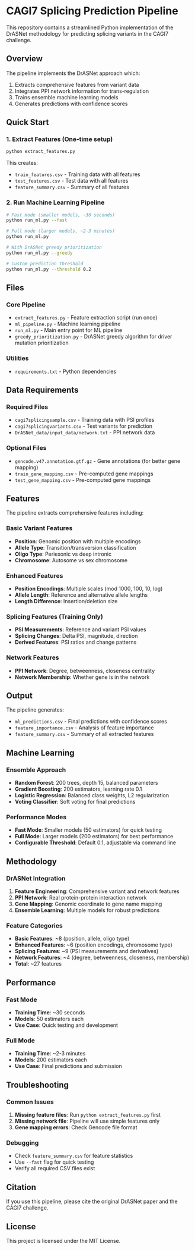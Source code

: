 # CAGI7 Splicing Prediction Pipeline

This repository contains a streamlined Python implementation of the DrASNet methodology for predicting splicing variants in the CAGI7 challenge.

## Overview

The pipeline implements the DrASNet approach which:
1. Extracts comprehensive features from variant data
2. Integrates PPI network information for trans-regulation
3. Trains ensemble machine learning models
4. Generates predictions with confidence scores

## Quick Start

### 1. Extract Features (One-time setup)
```bash
python extract_features.py
```
This creates:
- `train_features.csv` - Training data with all features
- `test_features.csv` - Test data with all features  
- `feature_summary.csv` - Summary of all features

### 2. Run Machine Learning Pipeline
```bash
# Fast mode (smaller models, ~30 seconds)
python run_ml.py --fast

# Full mode (larger models, ~2-3 minutes)
python run_ml.py

# With DrASNet greedy prioritization
python run_ml.py --greedy

# Custom prediction threshold
python run_ml.py --threshold 0.2
```

## Files

### Core Pipeline
- `extract_features.py` - Feature extraction script (run once)
- `ml_pipeline.py` - Machine learning pipeline
- `run_ml.py` - Main entry point for ML pipeline
- `greedy_prioritization.py` - DrASNet greedy algorithm for driver mutation prioritization

### Utilities
- `requirements.txt` - Python dependencies

## Data Requirements

### Required Files
- `cagi7splicingsample.csv` - Training data with PSI profiles
- `cagi7splicingvariants.csv` - Test variants for prediction
- `DrASNet_data/input_data/network.txt` - PPI network data

### Optional Files
- `gencode.v47.annotation.gtf.gz` - Gene annotations (for better gene mapping)
- `train_gene_mapping.csv` - Pre-computed gene mappings
- `test_gene_mapping.csv` - Pre-computed gene mappings

## Features

The pipeline extracts comprehensive features including:

### Basic Variant Features
- **Position**: Genomic position with multiple encodings
- **Allele Type**: Transition/transversion classification
- **Oligo Type**: Periexonic vs deep intronic
- **Chromosome**: Autosome vs sex chromosome

### Enhanced Features
- **Position Encodings**: Multiple scales (mod 1000, 100, 10, log)
- **Allele Length**: Reference and alternative allele lengths
- **Length Difference**: Insertion/deletion size

### Splicing Features (Training Only)
- **PSI Measurements**: Reference and variant PSI values
- **Splicing Changes**: Delta PSI, magnitude, direction
- **Derived Features**: PSI ratios and change patterns

### Network Features
- **PPI Network**: Degree, betweenness, closeness centrality
- **Network Membership**: Whether gene is in the network

## Output

The pipeline generates:
- `ml_predictions.csv` - Final predictions with confidence scores
- `feature_importance.csv` - Analysis of feature importance
- `feature_summary.csv` - Summary of all extracted features

## Machine Learning

### Ensemble Approach
- **Random Forest**: 200 trees, depth 15, balanced parameters
- **Gradient Boosting**: 200 estimators, learning rate 0.1
- **Logistic Regression**: Balanced class weights, L2 regularization
- **Voting Classifier**: Soft voting for final predictions

### Performance Modes
- **Fast Mode**: Smaller models (50 estimators) for quick testing
- **Full Mode**: Larger models (200 estimators) for best performance
- **Configurable Threshold**: Default 0.1, adjustable via command line

## Methodology

### DrASNet Integration
1. **Feature Engineering**: Comprehensive variant and network features
2. **PPI Network**: Real protein-protein interaction network
3. **Gene Mapping**: Genomic coordinate to gene name mapping
4. **Ensemble Learning**: Multiple models for robust predictions

### Feature Categories
- **Basic Features**: ~8 (position, allele, oligo type)
- **Enhanced Features**: ~6 (position encodings, chromosome type)
- **Splicing Features**: ~9 (PSI measurements and derivatives)
- **Network Features**: ~4 (degree, betweenness, closeness, membership)
- **Total**: ~27 features

## Performance

### Fast Mode
- **Training Time**: ~30 seconds
- **Models**: 50 estimators each
- **Use Case**: Quick testing and development

### Full Mode  
- **Training Time**: ~2-3 minutes
- **Models**: 200 estimators each
- **Use Case**: Final predictions and submission

## Troubleshooting

### Common Issues
1. **Missing feature files**: Run `python extract_features.py` first
2. **Missing network file**: Pipeline will use simple features only
3. **Gene mapping errors**: Check Gencode file format

### Debugging
- Check `feature_summary.csv` for feature statistics
- Use `--fast` flag for quick testing
- Verify all required CSV files exist

## Citation

If you use this pipeline, please cite the original DrASNet paper and the CAGI7 challenge.

## License

This project is licensed under the MIT License.